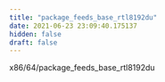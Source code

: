 ```yaml
---
title: "package_feeds_base_rtl8192du"
date: 2021-06-23 23:09:40.175137
hidden: false
draft: false
---
```


x86/64/package_feeds_base_rtl8192du

